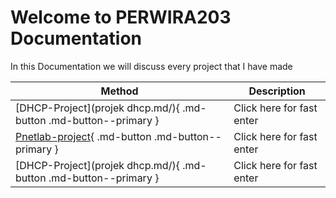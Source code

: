 # Welcome to PERWIRA203 Documentation

In this Documentation we will discuss every project that I have made

| Method      | Description                          |
| ----------- | ------------------------------------ |
|[DHCP-Project](projek dhcp.md/){ .md-button .md-button--primary } | Click here for fast enter |
|[Pnetlab-project](projekpnetlab.md/){ .md-button .md-button--primary } | Click here for fast enter |
|[DHCP-Project](projek dhcp.md/){ .md-button .md-button--primary } | Click here for fast enter |









